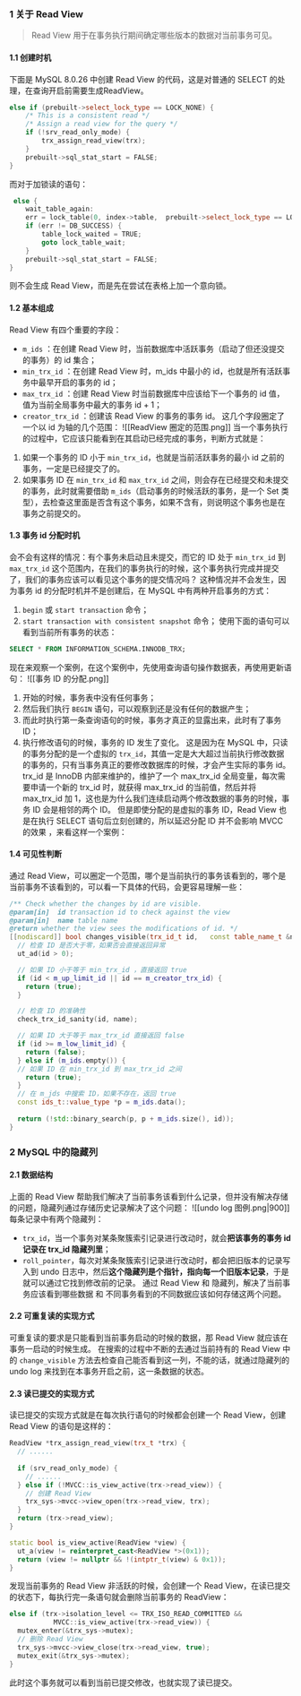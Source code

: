 ### 1 关于 Read View
>Read View 用于在事务执行期间确定哪些版本的数据对当前事务可见。
#### 1.1 创建时机
下面是 MySQL 8.0.26 中创建 Read View 的代码，这是对普通的 SELECT 的处理，在查询开启前需要生成ReadView。
```cpp
else if (prebuilt->select_lock_type == LOCK_NONE) {  
	/* This is a consistent read */  
	/* Assign a read view for the query */  
	if (!srv_read_only_mode) {  
		trx_assign_read_view(trx);  
	}  
	prebuilt->sql_stat_start = FALSE;
}
```
而对于加锁读的语句：
```cpp
 else {
	wait_table_again:  
	err = lock_table(0, index->table,  prebuilt->select_lock_type == LOCK_S ? LOCK_IS : LOCK_IX,  thr);  
	if (err != DB_SUCCESS) {
		table_lock_waited = TRUE;
		goto lock_table_wait;
	}
	prebuilt->sql_stat_start = FALSE;  
}
```
则不会生成 Read View，而是先在尝试在表格上加一个意向锁。
#### 1.2 基本组成
Read View 有四个重要的字段：
- `m_ids` ：在创建 Read View 时，当前数据库中活跃事务（启动了但还没提交的事务）的 id 集合；
- `min_trx_id` ：在创建 Read View 时，m_ids 中最小的 id，也就是所有活跃事务中最早开启的事务的 id；
- `max_trx_id` ：创建 Read View 时当前数据库中应该给下一个事务的 id 值，值为当前全局事务中最大的事务 id + 1；
- `creator_trx_id` ：创建该 Read View 的事务的事务 id。
这几个字段圈定了一个以 id 为轴的几个范围：
![[ReadView 圈定的范围.png]]
当一个事务执行的过程中，它应该只能看到在其启动已经完成的事务，判断方式就是：
1. 如果一个事务的 ID 小于 `min_trx_id`，也就是当前活跃事务的最小 id 之前的事务，一定是已经提交了的。
2. 如果事务 ID 在 `min_trx_id` 和 `max_trx_id` 之间，则会存在已经提交和未提交的事务，此时就需要借助 `m_ids`（启动事务的时候活跃的事务，是一个 Set 类型），去检查这里面是否含有这个事务，如果不含有，则说明这个事务也是在事务之前提交的。
#### 1.3 事务 id 分配时机
会不会有这样的情况：有个事务未启动且未提交，而它的 ID 处于 `min_trx_id` 到 `max_trx_id` 这个范围内，在我们的事务执行的时候，这个事务执行完成并提交了，我们的事务应该可以看见这个事务的提交情况吗？
这种情况并不会发生，因为事务 id 的分配时机并不是创建后，在 MySQL 中有两种开启事务的方式：
1. `begin` 或 `start transaction` 命令；
2. `start transaction with consistent snapshot` 命令；
使用下面的语句可以看到当前所有事务的状态：
```sql
SELECT * FROM INFORMATION_SCHEMA.INNODB_TRX;
```
现在来观察一个案例，在这个案例中，先使用查询语句操作数据表，再使用更新语句：
![[事务 ID 的分配.png]]
1. 开始的时候，事务表中没有任何事务；
2. 然后我们执行 `BEGIN` 语句，可以观察到还是没有任何的数据产生；
3. 而此时执行第一条查询语句的时候，事务才真正的显露出来，此时有了事务 ID；
4. 执行修改语句的时候，事务的 ID 发生了变化。
这是因为在 MySQL 中，只读的事务分配的是一个虚拟的 `trx_id`，其值一定是大大超过当前执行修改数据的事务的，只有当事务真正的要修改数据库的时候，才会产生实际的事务 id。
trx_id 是 InnoDB 内部来维护的，维护了一个 max_trx_id 全局变量，每次需要申请一个新的 trx_id 时，就获得 max_trx_id 的当前值，然后并将 max_trx_id 加 1，这也是为什么我们连续启动两个修改数据的事务的时候，事务 ID 会是相邻的两个 ID。
但是即使分配的是虚拟的事务 ID，Read View 也是在执行 SELECT 语句后立刻创建的，所以延迟分配 ID 并不会影响 MVCC 的效果 ，来看这样一个案例：
#### 1.4 可见性判断
通过 Read View，可以圈定一个范围，哪个是当前执行的事务该看到的，哪个是当前事务不该看到的，可以看一下具体的代码，会更容易理解一些：
```cpp
/** Check whether the changes by id are visible.  
@param[in]  id transaction id to check against the view  
@param[in]  name table name  
@return whether the view sees the modifications of id. */  
[[nodiscard]] bool changes_visible(trx_id_t id,   const table_name_t &name) const {  
  // 检查 ID 是否大于零，如果否会直接返回异常
  ut_ad(id > 0);  

  // 如果 ID 小于等于 min_trx_id ，直接返回 true
  if (id < m_up_limit_id || id == m_creator_trx_id) {  
    return (true);  
  }  

  // 检查 ID 的准确性
  check_trx_id_sanity(id, name);  

  // 如果 ID 大于等于 max_trx_id 直接返回 false
  if (id >= m_low_limit_id) {  
    return (false);  
  } else if (m_ids.empty()) {
  // 如果 ID 在 min_trx_id 到 max_trx_id 之间
    return (true);  
  }  
  // 在 m_jds 中搜索 ID，如果不存在，返回 true
  const ids_t::value_type *p = m_ids.data();  
  
  return (!std::binary_search(p, p + m_ids.size(), id));  
}
```
### 2 MySQL 中的隐藏列
#### 2.1 数据结构
上面的 Read View 帮助我们解决了当前事务该看到什么记录，但并没有解决存储的问题，隐藏列通过存储历史记录解决了这个问题：
![[undo log 图例.png|900]]
每条记录中有两个隐藏列：
- `trx_id`，当一个事务对某条聚簇索引记录进行改动时，就会**把该事务的事务 id 记录在 trx_id 隐藏列里**；
- `roll_pointer`，每次对某条聚簇索引记录进行改动时，都会把旧版本的记录写入到 undo 日志中，然后**这个隐藏列是个指针，指向每一个旧版本记录**，于是就可以通过它找到修改前的记录。
通过 Read View 和 隐藏列，解决了当前事务应该看到哪些数据 和 不同事务看到的不同数据应该如何存储这两个问题。
#### 2.2 可重复读的实现方式
可重复读的要求是只能看到当前事务启动的时候的数据，那 Read View 就应该在事务一启动的时候生成。
在搜索的过程中不断的去通过当前持有的 Read View 中的 `change_visible` 方法去检查自己能否看到这一列，不能的话，就通过隐藏列的 undo log 来找到在本事务开启之前，这一条数据的状态。
#### 2.3 读已提交的实现方式
读已提交的实现方式就是在每次执行语句的时候都会创建一个 Read View，创建 Read View 的语句是这样的：
```cpp
ReadView *trx_assign_read_view(trx_t *trx) {  
  // ......
  
  if (srv_read_only_mode) {  
    // ......
  } else if (!MVCC::is_view_active(trx->read_view)) {  
	// 创建 Read View
    trx_sys->mvcc->view_open(trx->read_view, trx);  
  }  
  return (trx->read_view);  
}

static bool is_view_active(ReadView *view) {  
  ut_a(view != reinterpret_cast<ReadView *>(0x1));  
  return (view != nullptr && !(intptr_t(view) & 0x1));  
}
```
发现当前事务的 Read View 非活跃的时候，会创建一个 Read View，在读已提交的状态下，每执行完一条语句就会删除当前事务的 ReadView：
```cpp
else if (trx->isolation_level <= TRX_ISO_READ_COMMITTED &&  
           MVCC::is_view_active(trx->read_view)) {  
  mutex_enter(&trx_sys->mutex);  
  // 删除 Read View
  trx_sys->mvcc->view_close(trx->read_view, true);  
  mutex_exit(&trx_sys->mutex);  
}
```
此时这个事务就可以看到当前已提交修改，也就实现了读已提交。